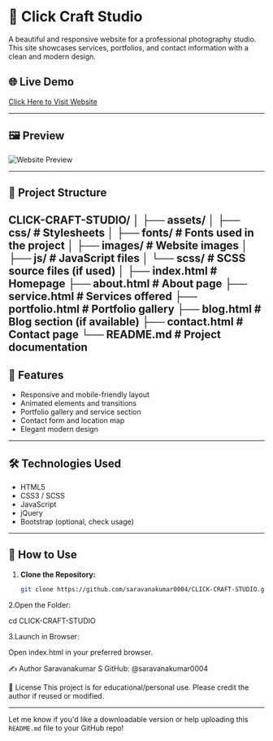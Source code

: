 # 📸 Click Craft Studio

A beautiful and responsive website for a professional photography studio. This site showcases services, portfolios, and contact information with a clean and modern design.

## 🌐 Live Demo

[Click Here to Visit Website](https://saravanakumar0004.github.io/CLICK-CRAFT-STUDIO/)

---

## 🖼️ Preview

![Website Preview](https://saravanakumar0004.github.io/CLICK-CRAFT-STUDIO/assets/images/banner.jpg)

---

## 📁 Project Structure

CLICK-CRAFT-STUDIO/ │ ├── assets/ │ ├── css/ # Stylesheets │ ├── fonts/ # Fonts used in the project │ ├── images/ # Website images │ ├── js/ # JavaScript files │ └── scss/ # SCSS source files (if used) │ ├── index.html # Homepage ├── about.html # About page ├── service.html # Services offered ├── portfolio.html # Portfolio gallery ├── blog.html # Blog section (if available) ├── contact.html # Contact page └── README.md # Project documentation
---

## 🚀 Features

- Responsive and mobile-friendly layout
- Animated elements and transitions
- Portfolio gallery and service section
- Contact form and location map
- Elegant modern design

---

## 🛠️ Technologies Used

- HTML5
- CSS3 / SCSS
- JavaScript
- jQuery
- Bootstrap (optional, check usage)

---

## 📌 How to Use

1. **Clone the Repository:**
   ```bash
   git clone https://github.com/saravanakumar0004/CLICK-CRAFT-STUDIO.git
   
2.Open the Folder:

cd CLICK-CRAFT-STUDIO

3.Launch in Browser:

Open index.html in your preferred browser.


✍️ Author
Saravanakumar S
GitHub: @saravanakumar0004

📃 License
This project is for educational/personal use. Please credit the author if reused or modified.


---

Let me know if you'd like a downloadable version or help uploading this `README.md` file to your GitHub repo!
